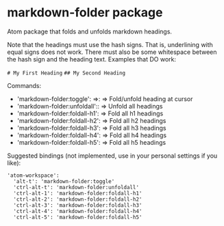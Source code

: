 # markdown-folder package

Atom package that folds and unfolds markdown headings.

Note that the headings must use the hash signs. That is, underlining with equal signs does not work.
There must also be some whitespace between the hash sign and the heading text. Examples that DO work:

`# My First Heading`
`## My Second Heading`

Commands:
  * 'markdown-folder:toggle': =>: => Fold/unfold heading at cursor
  * 'markdown-folder:unfoldall':: => Unfold all headings
  * 'markdown-folder:foldall-h1': => Fold all h1 headings
  * 'markdown-folder:foldall-h2': => Fold all h2 headings
  * 'markdown-folder:foldall-h3': => Fold all h3 headings
  * 'markdown-folder:foldall-h4': => Fold all h4 headings
  * 'markdown-folder:foldall-h5': => Fold all h5 headings


Suggested bindings (not implemented, use in your personal settings if you like):
```
'atom-workspace':
  'alt-t': 'markdown-folder:toggle'
  'ctrl-alt-t': 'markdown-folder:unfoldall'
  'ctrl-alt-1': 'markdown-folder:foldall-h1'
  'ctrl-alt-2': 'markdown-folder:foldall-h2'
  'ctrl-alt-3': 'markdown-folder:foldall-h3'
  'ctrl-alt-4': 'markdown-folder:foldall-h4'
  'ctrl-alt-5': 'markdown-folder:foldall-h5'
```
